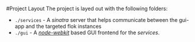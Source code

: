 #Project Layout
The project is layed out with the following folders:
  * `./services` - A *sinatra* server that helps communicate between the gui-app and the targeted flok instances
  * `./gui` - A [*node-webkit*](nwjs.io) based GUI frontend for the *services*.
